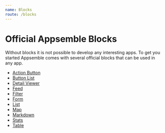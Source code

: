 ```yaml
---
name: Blocks
route: /blocks
---
```


# Official Appsemble Blocks

Without blocks it is not possible to develop any interesting apps. To get you started Appsemble
comes with several official blocks that can be used in any app.

- [Action Button](/blocks/action-button)
- [Button List](/blocks/button-list)
- [Detail Viewer](/blocks/detail-viewer)
- [Feed](/blocks/feed)
- [Filter](/blocks/filter)
- [Form](/blocks/form)
- [List](/blocks/list)
- [Map](/blocks/map)
- [Markdown](/blocks/markdown)
- [Stats](/blocks/stats)
- [Table](/blocks/table)
